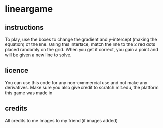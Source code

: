# lineargame
## instructions
To play, use the boxes to change the gradient and y-intercept (making the equation) of the line.
Using this interface, match the line to the 2 red dots placed randomly on the grid.
When you get it correct, you gain a point and will be given a new line to solve.
## licence
You can use this code for any non-commercial use and not make any derivatives.
Make sure you also give credit to scratch.mit.edu, the platform this game was made in
## credits
All credits to me
Images to my friend (if images added)
